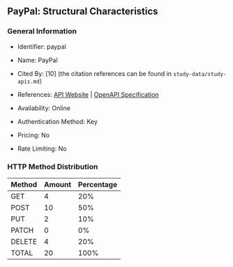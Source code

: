 ## PayPal: Structural Characteristics

### General Information

- Identifier: paypal

- Name: PayPal

- Cited By: [10] (the citation references can be found in `study-data/study-apis.md`)

- References: [API Website](https://developer.paypal.com/api/rest) | [OpenAPI Specification](https://github.com/paypal/paypal-rest-api-specifications)

- Availability: Online

- Authentication Method: Key

- Pricing: No

- Rate Limiting: No

### HTTP Method Distribution

| Method | Amount | Percentage |
|--------|--------|------------|
| GET | 4 | 20% |
| POST | 10 | 50% |
| PUT | 2 | 10% |
| PATCH | 0 | 0% |
| DELETE | 4 | 20% |
| TOTAL | 20 | 100% |
